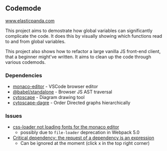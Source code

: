 ## Codemode

www.elasticpanda.com

This project aims to demostrate how global variables can significantly complicate the code. It does this by visually showing which functions read to and from global variables.

This project also shows how to refactor a large vanilla JS front-end client, that a beginner might've written. It aims to clean up the code through various codemods.

### Dependencies

- [monaco-editor](https://microsoft.github.io/monaco-editor/) - VSCode browser editor
- [@babel/standalone](https://babeljs.io/docs/en/babel-standalone) - Browser JS AST traversal
- [cytoscape](https://js.cytoscape.org/) - Diagram drawing tool
- [cytoscape-dagre](https://github.com/cytoscape/cytoscape.js-dagre) - Order Directed graphs hierarchically

### Issues

- [css-loader not loading fonts for the monaco editor](https://github.com/microsoft/monaco-editor/issues/2742#issuecomment-895465110)
  - possibly due to `file-loader` deprecation in Webpack 5.0
- [Critical dependency: the request of a dependency is an expression](https://github.com/babel/babel/issues/14301#issuecomment-1054299724)
  - Can be ignored at the moment (click x in the top right corner)
